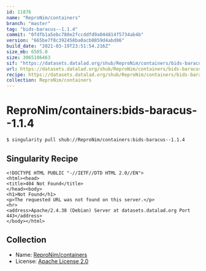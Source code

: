 ```yaml
---
id: 11876
name: "ReproNim/containers"
branch: "master"
tag: "bids-baracus--1.1.4"
commit: "0fdfb1a5ebc780e2fccddfd9a044814f5734ab4b"
version: "665be7f8c392458ba0acb0859d4abd86"
build_date: "2021-03-19T23:51:54.216Z"
size_mb: 6505.0
size: 3065106463
sif: "https://datasets.datalad.org/shub/ReproNim/containers/bids-baracus--1.1.4/2021-03-19-0fdfb1a5-665be7f8/665be7f8c392458ba0acb0859d4abd86.sif"
url: https://datasets.datalad.org/shub/ReproNim/containers/bids-baracus--1.1.4/2021-03-19-0fdfb1a5-665be7f8/
recipe: https://datasets.datalad.org/shub/ReproNim/containers/bids-baracus--1.1.4/2021-03-19-0fdfb1a5-665be7f8/Singularity
collection: ReproNim/containers
---
```


# ReproNim/containers:bids-baracus--1.1.4

```bash
$ singularity pull shub://ReproNim/containers:bids-baracus--1.1.4
```

## Singularity Recipe

```singularity
<!DOCTYPE HTML PUBLIC "-//IETF//DTD HTML 2.0//EN">
<html><head>
<title>404 Not Found</title>
</head><body>
<h1>Not Found</h1>
<p>The requested URL was not found on this server.</p>
<hr>
<address>Apache/2.4.38 (Debian) Server at datasets.datalad.org Port 443</address>
</body></html>
```

## Collection

 - Name: [ReproNim/containers](https://github.com/ReproNim/containers)
 - License: [Apache License 2.0](https://api.github.com/licenses/apache-2.0)

